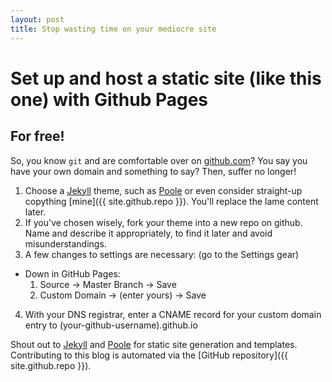 ```yaml
---
layout: post
title: Stop wasting time on your mediocre site
---
```


# Set up and host a static site (like this one) with Github Pages
## For free!

So, you know `git` and are comfortable over on [github.com](https://github.com)? You say you have your own domain and something to say? Then, suffer no longer!

1. Choose a [Jekyll](http://jekyllrb.com) theme, such as [Poole](http://github.com/poole) or even consider straight-up copything [mine]({{ site.github.repo }}). You'll replace the lame content later.
2. If you've chosen wisely, fork your theme into a new repo on github. Name and describe it appropriately, to find it later and avoid misunderstandings.
3. A few changes to settings are necessary: (go to the Settings gear)
  * Down in GitHub Pages:
    1. Source -> Master Branch -> Save
    2. Custom Domain -> (enter yours) -> Save
4. With your DNS registrar, enter a CNAME record for your custom domain entry to (your-github-username).github.io

Shout out to [Jekyll](http://jekyllrb.com) and [Poole](http://github.com/poole) for static site generation and templates. Contributing to this blog is automated via the [GitHub repository]({{ site.github.repo }}).

